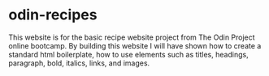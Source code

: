# odin-recipes
This website is for the basic recipe website project from The Odin Project online bootcamp. By building this website I will have shown how to create a standard html boilerplate, how to use elements such as titles, headings, paragraph, bold, italics, links, and images. 